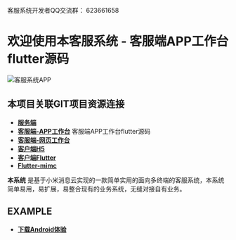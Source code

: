 
客服系统开发者QQ交流群： 623661658

# 欢迎使用本客服系统 -  客服端APP工作台flutter源码


![客服系统APP](http://qiniu.cmp520.com/app_kf.jpg)


## 本项目关联GIT项目资源连接
- **[服务端][1]** 
- **[客服端-APP工作台][7]**      客服端APP工作台flutter源码
- **[客服端-网页工作台][2]** 
- **[客户端H5][3]**
- **[客户端Flutter][4]**
- **[Flutter-mimc][6]**

**本系统** 是基于小米消息云实现的一款简单实用的面向多终端的客服系统，本系统简单易用，易扩展，易整合现有的业务系统，无缝对接自有业务。


## EXAMPLE

- **[下载Android体验][8]**


  [1]: https://github.com/chenxianqi/kefu_server
  [2]: https://github.com/chenxianqi/kefu_admin
  [3]: https://github.com/chenxianqi/kefu_client
  [4]: https://github.com/chenxianqi/kefu_flutter
  [5]: http://kf.aissz.com:666/static/app/app-release.apk
  [6]: https://github.com/chenxianqi/flutter_mimc
  [7]: https://github.com/chenxianqi/kefu_workbench
  [8]: http://qiniu.cmp520.com/kefu_workbench.apk